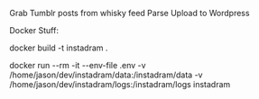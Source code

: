 Grab Tumblr posts from whisky feed
Parse
Upload to Wordpress


Docker Stuff:

docker build -t instadram .

docker run --rm -it --env-file .env -v /home/jason/dev/instadram/data:/instadram/data -v /home/jason/dev/instadram/logs:/instadram/logs instadram
